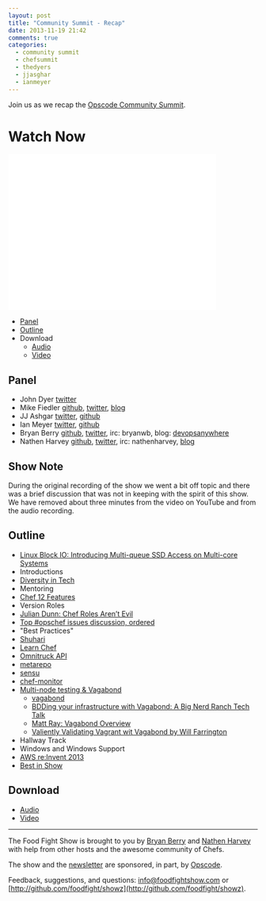 ```yaml
---
layout: post
title: "Community Summit - Recap"
date: 2013-11-19 21:42
comments: true
categories: 
  - community summit
  - chefsummit
  - thedyers
  - jjasghar
  - ianmeyer
---
```


Join us as we recap the [Opscode Community Summit](https://github.com/opscode/opscode-summit-2013/wiki).

# Watch Now

<iframe width="420" height="315" src="//www.youtube.com/embed/cs3dPocJk7U" frameborder="0" allowfullscreen></iframe>

* [Panel](http://foodfightshow.org/2013/11/community-summit-recap.html#panel)
* [Outline](http://foodfightshow.org/2013/11/community-summit-recap.html#outline)
* Download
  * [Audio](http://traffic.libsyn.com/foodfight/FoodFightShow67-Community-Summit-Recap.mp3)
  * [Video](http://www.youtube.com/watch?v=cs3dPocJk7U)

Panel<a name="panel"></a>
-----
* John Dyer [twitter](https://twitter.com/thedyers)
* Mike Fiedler [github](http://github.com/miketheman), [twitter](http://twitter.com/mikefiedler), [blog](http://www.miketheman.net)
* JJ Ashgar [twitter](https://twitter.com/jjasghar), [github](https://github.com/jjasghar)
* Ian Meyer [twitter](https://twitter.com/ianmeyer), [github](https://github.com/imeyer)
* Bryan Berry [github](http://github.com/bryanwb), [twitter](http://twitter.com/bryanwb), irc: bryanwb, blog: [devopsanywhere](http://devopsanywhere.blogspot.com)
* Nathen Harvey [github](http://github.com/nathenharvey), [twitter](http://twitter.com/nathenharvey), irc: nathenharvey, [blog](http://nathenharvey.com)

Show Note<a href="note"></a>
---------
During the original recording of the show we went a bit off topic and there was a brief discussion that was not in keeping with the spirit of this show.  We have removed about three minutes from the video on YouTube and from the audio recording.

Outline<a href="outline"></a>
-------

* [Linux Block IO: Introducing Multi-queue SSD Access on Multi-core Systems](http://kernel.dk/blk-mq.pdf)
* Introductions
* [Diversity in Tech](https://github.com/opscode/opscode-summit-2013/wiki/Wednesday-D-1000)
* Mentoring
* [Chef 12 Features](https://github.com/opscode/opscode-summit-2013/wiki/Wednesday-Azure-1000)
* Version Roles
* [Julian Dunn: Chef Roles Aren’t Evil](http://www.opscode.com/blog/2013/11/19/chef-roles-arent-evil/)
* [Top #opschef issues discussion, ordered](https://mobile.twitter.com/btmspox/status/400699453335539712/photo/1)
* "Best Practices"
* [Shuhari](http://en.wikipedia.org/wiki/Shuhari)
* [Learn Chef](http://learnchef.com)
* [Omnitruck API](http://docs.opscode.com/api_omnitruck.html)
* [metarepo](https://github.com/adamhjk/metarepo)
* [sensu](https://github.com/sensu)
* [chef-monitor](https://github.com/portertech/chef-monitor)
* [Multi-node testing &amp; Vagabond](https://github.com/opscode/opscode-summit-2013/wiki/Wednesday-Azure-1300)
  * [vagabond](https://github.com/chrisroberts/vagabond)
  * [BDDing your infrastructure with Vagabond: A Big Nerd Ranch Tech Talk](http://vimeo.com/74387133)
  * [Matt Ray: Vagabond Overview](https://www.youtube.com/watch?v=FuarlNKs_FY)
  * [Valiently Validating Vagrant wit Vagabond by Will Farrington](https://speakerdeck.com/wfarr/valiantly-validating-vagrant-with-vagabond)
* Hallway Track
* Windows and Windows Support
* [AWS re:Invent 2013](http://reinvent.awsevents.com/)
* [Best in Show](http://www.imdb.com/title/tt0218839/?ref_=nv_sr_1)

Download
--------
* [Audio](http://traffic.libsyn.com/foodfight/FoodFightShow67-Community-Summit-Recap.mp3)
* [Video](http://www.youtube.com/watch?v=cs3dPocJk7U)

<hr />

The Food Fight Show is brought to you by [Bryan Berry](https://twitter.com/bryanwb) and [Nathen Harvey](https://twitter.com/nathenharvey) with help from other hosts and the awesome community of Chefs.

The show and the [newsletter](http://us6.campaign-archive2.com/home/?u=7d43a288e882a145b7e99c650&id=ad8186466d) are sponsored, in part, by [Opscode](http://www.opscode.com).

Feedback, suggestions, and questions:  [info@foodfightshow.com](mailto:info@foodfightshow.com) or  [http://github.com/foodfight/showz](http://github.com/foodfight/showz).

